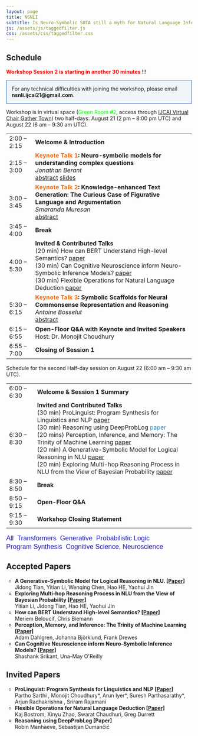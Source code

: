 ```yaml
---
layout: page
title: NSNLI
subtitle: Is Neuro-Symbolic SOTA still a myth for Natural Language Inference?
js: /assets/js/taggedfilter.js
css: /assets/css/taggedfilter.css
---
```


<h2>Schedule</h2>
<span style="color:#ff0000"><b> Workshop Session 2 is starting in another 30 minutes </b></span>!!!<br>
<p style="border:1px; border-style:solid; border-color:#005cb9; padding: 1em; background-color:#f1f5f9"> For any technical difficulties with joining the workshop, please email <b>nsnli.ijcai21@gmail.com</b>.</p>
<!-- <figure class="wp-block-table"> -->

 Workshop is in virtual space (<span style="color:#00ff00">Green Room #2</span>, access through <a href="https://virtualchair.gather.town/app/TAwbSC4t4BL2aJQz/ijcai-2021">IJCAI Virtual Chair Gather Town</a>) two half-days: August 21 (2 pm &#8211; 8:00 pm UTC) and August 22 (6 am &#8211; 9:30 am UTC). 
<table class="wp-block-table">
<tbody>
    <tr><td>2:00 &#8211; 2:15</td><td><strong>Welcome &amp; Introduction</strong><br></td></tr>
    <tr><td>2:15 &#8211; 3:00</td><td><strong><span style="color: #ff6900">Keynote Talk 1</span>: Neuro-symbolic models for understanding complex questions</strong><br><em>Jonathan Berant</em><br><a rel="noreferrer noopener" href="https://nsnli.github.io/speakers/" data-type="URL" data-id="https://nsnli.github.io/speakers/">abstract</a> 
    <a href="/assets/Jonathan.Berant.Talk.NSNLI21.pdf" target="_blank">slides</a>
    </td></tr>
    <tr><td>3:00 &#8211; 3:45</td><td><strong><span style="color: #ff6900">Keynote Talk 2</span>: Knowledge-enhanced Text Generation: The Curious Case of Figurative Language and Argumentation</strong><br><em>Smaranda Muresan</em><br><a rel="noreferrer noopener" href="https://nsnli.github.io/speakers/" data-type="URL" data-id="https://nsnli.github.io/speakers/">abstract</a> </td></tr>
    <tr><td>3:45 &#8211; 4:00</td><td><strong>Break</strong><br></td></tr>
    <tr><td>4:00 &#8211; 5:30</td><td><strong>Invited & Contributed Talks</strong> 
    <br> 
    (20 min) How can BERT Understand High-level Semantics? <a rel="noreferrer noopener" href="/assets/Paper_ID4.pdf" data-type="URL" target="_blank">paper</a> 
    <br> 
    (30 min) Can Cognitive Neuroscience inform Neuro-Symbolic Inference Models? <a rel="noreferrer noopener" href="/assets/Paper_ID6.pdf" data-type="URL" target="_blank">paper</a>
    <br> 
    (30 min) Flexible Operations for Natural Language Deduction <a rel="noreferrer noopener" href="/assets/Swarat.2021.nsnli.talk.pdf" data-type="URL" target="_blank">paper</a>
    </td></tr>
    <tr><td>5:30 &#8211; 6:15</td><td><strong><span style="color: #ff6900">Keynote Talk 3</span>: Symbolic Scaffolds for Neural Commonsense Representation and Reasoning</strong><br><em>Antoine Bosselut</em><br><a rel="noreferrer noopener" href="https://nsnli.github.io/speakers/" data-type="URL" data-id="https://nsnli.github.io/speakers/">abstract</a> </td></tr>
    <tr><td>6:15 &#8211; 6:55</td><td><strong>Open-Floor Q&amp;A with Keynote and Invited Speakers</strong><br> Host: Dr. Monojit Choudhury</td></tr>
    <tr><td>6:55 &#8211; 7:00</td><td><strong>Closing of Session 1</strong><br></td></tr>
</tbody>    
</table>
Schedule for the second Half-day session on August 22 (6:00 am &#8211; 9:30 am UTC).
<!-- </figure> -->
<table class="wp-block-table">
<tbody>
     <tr><td>6:00 &#8211; 6:30</td><td><strong>Welcome &amp; Session 1 Summary</strong><br></td></tr>
    <tr><td>6:30 &#8211; 8:30</td><td><strong>Invited and Contributed Talks </strong> 
    <br> 
    (30 min) ProLinguist: Program Synthesis for Linguistics and NLP
 <a rel="noreferrer noopener" href="/assets/ProLinguist.pdf" data-type="URL" target="_blank">paper</a>  
    <br> 
    (30 min) Reasoning using DeepProbLog <span style="color: #0693e3">paper</span>
    <br>
    (20 mins) Perception, Inference, and Memory: The Trinity of Machine Learning <a rel="noreferrer noopener" href="/assets/Paper_ID5.pdf" data-type="URL" target="_blank">paper</a> 
    <br>
    (20 min) A Generative-Symbolic Model for Logical Reasoning in NLU <a rel="noreferrer noopener" href="/assets/Paper_ID2.pdf" data-type="URL" target="_blank">paper</a> <br> 
    (20 min) Exploring Multi-hop Reasoning Process in NLU from the View of Bayesian Probability
 <a rel="noreferrer noopener" href="/assets/Paper_ID3.pdf" data-type="URL" target="_blank">paper</a> 
    </td></tr>
    <tr><td>8:30 &#8211; 8:50</td><td><strong>Break</strong><br></td></tr>
    <tr><td>8:50 &#8211; 9:15</td><td><strong>Open-Floor Q&amp;A</strong><br></td></tr>  
    <tr><td>9:15 &#8211; 9:30</td><td><strong>Workshop Closing Statement</strong><br></td></tr>
</tbody>    
</table>


<button class="btn" data-filter="ping" data-reset="true" style="background-color:#fff;color:#1e17b8;border:none;padding-left: 0px;font-size:large">All</button>
<button class="btn" data-filter="ping" data-filter-tag="dl" style="background-color:#fff;color:#1e17b8;border:none;padding-left: 0px;font-size:large">Transformers</button>
<button class="btn" data-filter="ping" data-filter-tag="g" style="background-color:#fff;color:#1e17b8;border:none;padding-left: 0px;font-size:large">Generative</button>
<button class="btn" data-filter="ping" data-filter-tag="pl" style="background-color:#fff;color:#1e17b8;border:none;padding-left: 0px;font-size:large">Probabilistic Logic</button>
<button class="btn" data-filter="ping" data-filter-tag="ps" style="background-color:#fff;color:#1e17b8;border:none;padding-left: 0px;font-size:large">Program Synthesis</button>
<button class="btn" data-filter="ping" data-filter-tag="cn" style="background-color:#fff;color:#1e17b8;border:none;padding-left: 0px;font-size:large">Cognitive Science, Neuroscience</button>
<h2>Accepted Papers</h2>
<ul class="ping" style="list-style-type: circle;">
<li data-tags="dl g"><b>A Generative-Symbolic Model for Logical Reasoning in NLU. <a href="/assets/Paper_ID2.pdf" target="_blank">[Paper]</a> </b><br/>Jidong Tian, Yitian Li, Wenqing Chen, Hao HE, Yaohui Jin </li>
<li data-tags="dl">	<b>Exploring Multi-hop Reasoning Process in NLU from the View of Bayesian Probability <a href="/assets/Paper_ID3.pdf">[Paper]</a></b><br/>Yitian Li, Jidong Tian, Hao HE, Yaohui Jin</li>
<li data-tags="dl"><b>How can BERT Understand High-level Semantics? <a href="/assets/Paper_ID4.pdf">[Paper]</a></b><br/>Meriem Beloucif, Chris Biemann</li>
<li data-tags="cn"><b>Perception, Memory, and Inference: The Trinity of Machine Learning <a href="/assets/Paper_ID5.pdf">[Paper]</a></b><br/>Adam Dahlgren, Johanna Björklund, Frank Drewes</li>
<li data-tags="cn"><b>Can Cognitive Neuroscience inform Neuro-Symbolic Inference Models? <a href="/assets/Paper_ID6.pdf">[Paper]</a></b><br/>Shashank Srikant, Una-May O'Reilly</li>
</ul>
<h2>Invited Papers</h2>
<ul class="ping" style="list-style-type: circle;">
<li data-tags="ps dl"><b>ProLinguist: Program Synthesis for Linguistics and NLP <a href="/assets/ProLinguist.pdf">[Paper]</a></b><br/>Partho Sarthi , Monojit Choudhury*, Arun Iyer*, Suresh Parthasarathy*, Arjun Radhakrishna , Sriram Rajamani </li>
<li data-tags="ps dl">	<b>Flexible Operations for Natural Language Deduction <a href="/assets/Swarat.2021.nsnli.talk.pdf">[Paper]</a> </b><br/>Kaj Bostrom, Xinyu Zhao, Swarat Chaudhuri, Greg Durrett</li>
<!-- <li data-tags="dl kg"><b>Natural Language Inference using External Knowledge <a href="/assets/Kapanipathi.pdf">[Paper]</a></b><br/>Pavan Kapanipathi</li> -->
<li data-tags="pl"><b>Reasoning using DeepProbLog [Paper]</b><br/>Robin Manhaeve, Sebastijan Dumančić</li>
</ul>